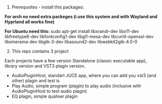 1) Prerequsites - install this packages:

__For arch no need extra packeges (i use this system and with Wayland and Hyprland all works fine)__


__For Ubuntu need this:__
    sudo apt-get install libxrandr-dev libx11-dev libfreetype6-dev libfontconfig1-dev libgl1-mesa-dev libcurl4-openssl-dev libxinerama-dev libgtk-3-dev  libasound2-dev libwebkit2gtk-4.0-0

2) This repo contains 3 project 

Each projects have a few version Standalone (classic executable app), library version and VST3 plagin version.

- AudioPluginHost, standart JUCE app, where you can add you vst3 (and other) plagin and test is
- Play Audio, simple program (plagin) to play audio (inclusive with AudioPluginHost to test audio plagin)
- EQ plagin, simple qualiser plagin